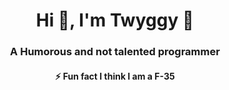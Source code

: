 <h1 align="center">Hi 👋, I'm Twyggy 🦆</h1>
<h3 align="center">A Humorous and not talented programmer</h3>

<h4 align="center">
⚡ Fun fact I think I am a F-35   
</h4>

